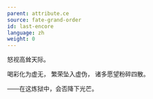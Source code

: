 ```yaml
---
parent: attribute.ce
source: fate-grand-order
id: last-encore
language: zh
weight: 0
---
```


怒视高耸天际。

喝彩化为虚无，
繁荣坠入虚伪，
诸多愿望粉碎四散。

——在这炼狱中，会否降下光芒。
